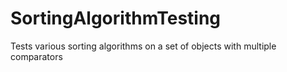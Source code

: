 # SortingAlgorithmTesting
Tests various sorting algorithms on a set of objects with multiple comparators
